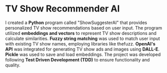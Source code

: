 # TV Show Recommender AI
I created a **Python** program called "ShowSuggesterAI" that provides personalized TV show recommendations based on user input.
The program utilized **embeddings and vectors** to represent TV show descriptions and calculate similarities.
**Fuzzy string matching** was used to match user input with existing TV show names, employing libraries like thefuzz.
**OpenAI's API** was integrated for generating TV show ads and images using **DALL-E**.
**Pickle** was used to save and load embeddings.
The project was developed following **Test Driven Development (TDD)** to ensure functionality and quality.
